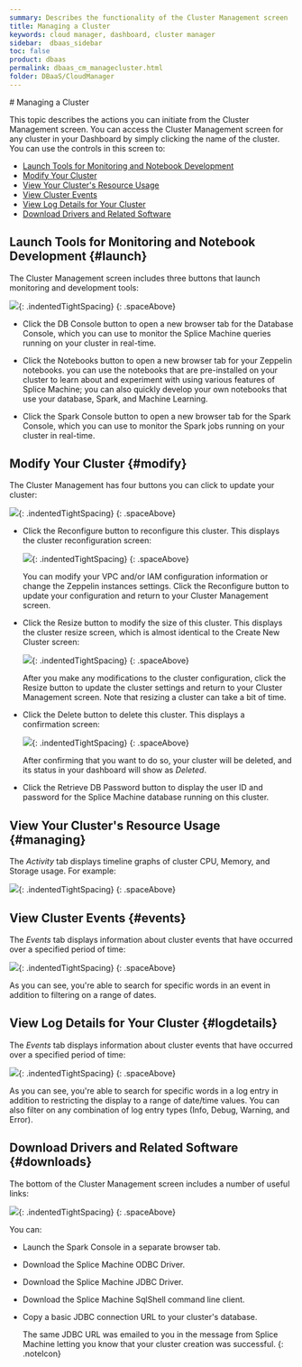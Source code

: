```yaml
---
summary: Describes the functionality of the Cluster Management screen
title: Managing a Cluster
keywords: cloud manager, dashboard, cluster manager
sidebar:  dbaas_sidebar
toc: false
product: dbaas
permalink: dbaas_cm_managecluster.html
folder: DBaaS/CloudManager
---
```

<section>
<div class="TopicContent" data-swiftype-index="true" markdown="1">
# Managing a Cluster

This topic describes the actions you can initiate from the <span
class="ConsoleLink">Cluster Management</span> screen. You can access the <span class="ConsoleLink">Cluster Management</span> screen for any cluster in your Dashboard by simply clicking the name of
the cluster. You can use the controls in this screen to:

* [Launch Tools for Monitoring and Notebook Development](#launch)
* [Modify Your Cluster](#modify)
* [View Your Cluster's Resource Usage](#managing)
* [View Cluster Events](#events)
* [View Log Details for Your Cluster](#logdetails)
* [Download Drivers and Related Software](#downloads)


## Launch Tools for Monitoring and Notebook Development  {#launch}
The  <span class="ConsoleLink">Cluster Management</span> screen includes three buttons that launch monitoring and development tools:

![](images/clusterlinks.png){: .indentedTightSpacing}
{: .spaceAbove}

* Click the <span class="CalloutFont">DB Console</span> button to open a new browser tab for the Database Console, which you can use to monitor the Splice Machine queries running on your cluster in real-time.

* Click the <span class="CalloutFont">Notebooks</span> button to open a new browser tab for your Zeppelin notebooks. you can use the notebooks that are pre-installed on your cluster to learn about and experiment with using various features of Splice Machine; you can also quickly develop your own notebooks that use your database, Spark, and Machine Learning.

* Click the <span class="CalloutFont">Spark Console</span> button to open a new browser tab for the Spark Console, which you can use to monitor the Spark jobs running on your cluster in real-time.

## Modify Your Cluster  {#modify}

The <span class="ConsoleLink">Cluster Management</span> has four buttons you can click to update your cluster:

![](images/clusterupdates.png){: .indentedTightSpacing}
{: .spaceAbove}

* Click the <span class="CalloutFont">Reconfigure</span> button to reconfigure this cluster. This displays the cluster
reconfiguration screen:

  ![](images/Reconfigure1.png){: .indentedTightSpacing}
  {: .spaceAbove}

  You can modify your VPC and/or IAM configuration information or change the Zeppelin instances settings. Click the   <span   class="CalloutFont">Reconfigure</span> button to update your
  configuration and return to your Cluster Management screen.

* Click the <span class="CalloutFont">Resize</span> button to modify the size of this cluster. This displays the cluster resize screen, which is almost identical to the <span class="ConsoleLink">Create New Cluster</span> screen:

  ![](images/ResizeCluster.png){: .indentedTightSpacing}
  {: .spaceAbove}

  After you make any modifications to the cluster configuration, click the <span class="CalloutFont">Resize</span> button to update the cluster settings and return to your Cluster Management screen. Note that resizing a cluster can take a bit of time.

* Click the <span class="CalloutFont">Delete</span> button to delete this cluster. This displays a confirmation screen:

  ![](images/ClusterDelete.png){: .indentedTightSpacing}
  {: .spaceAbove}

  After confirming that you want to do so, your cluster will be deleted, and its status in your dashboard will show as *Deleted*.

* Click the <span class="CalloutFont">Retrieve DB Password</span> button to display the user ID and password for the Splice Machine database running on this cluster.

## View Your Cluster's Resource Usage  {#managing}
The *Activity* tab displays timeline graphs of cluster CPU, Memory, and Storage usage. For example:

![](images/activitytab.png){: .indentedTightSpacing}
{: .spaceAbove}

## View Cluster Events  {#events}
The *Events* tab displays information about cluster events that have occurred over a specified period of time:

![](images/eventstab.png){: .indentedTightSpacing}
{: .spaceAbove}

As you can see, you're able to search for specific words in an event in addition to filtering on a range of dates.

## View Log Details for Your Cluster  {#logdetails}
The *Events* tab displays information about cluster events that have occurred over a specified period of time:

![](images/logdetailstab.png){: .indentedTightSpacing}
{: .spaceAbove}

As you can see, you're able to search for specific words in a log entry in addition to restricting the display to a range of date/time values. You can also filter on any combination of log entry types (Info, Debug, Warning, and Error).

## Download Drivers and Related Software  {#downloads}

The bottom of the <span class="ConsoleLink">Cluster Management</span> screen includes a number of useful links:

![](images/clustermgmtdls.png){: .indentedTightSpacing}
{: .spaceAbove}

You can:

* Launch the  <span class="CalloutFont">Spark Console</span> in a separate browser tab.
* Download the Splice Machine <span class="CalloutFont">ODBC Driver</span>.
* Download the Splice Machine <span class="CalloutFont">JDBC Driver</span>.
* Download the Splice Machine <span class="CalloutFont">SqlShell</span> command line client.
* Copy a basic JDBC connection URL to your cluster's database.

  The same JDBC URL was emailed to you in the message from Splice Machine
  letting you know that your cluster creation was successful.
  {: .noteIcon}

</div>
</section>
